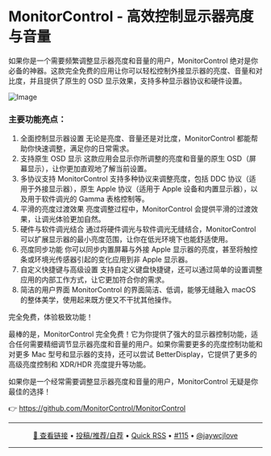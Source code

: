 MonitorControl - 高效控制显示器亮度与音量
===

如果你是一个需要频繁调整显示器亮度和音量的用户，MonitorControl 绝对是你必备的神器。这款完全免费的应用让你可以轻松控制外接显示器的亮度、音量和对比度，并且提供了原生的 OSD 显示效果，支持多种显示器协议和硬件设置。

![Image](https://github.com/user-attachments/assets/1328a23f-721b-4487-8f1e-9339665cd880)

### 主要功能亮点：

1. 全面控制显示器设置
无论是亮度、音量还是对比度，MonitorControl 都能帮助你快速调整，满足你的日常需求。
2. 支持原生 OSD 显示
这款应用会显示你所调整的亮度和音量的原生 OSD（屏幕显示），让你更加直观地了解当前设置。
3. 多协议支持
MonitorControl 支持多种协议来调整亮度，包括 DDC 协议（适用于外接显示器），原生 Apple 协议（适用于 Apple 设备和内置显示器），以及用于软件调光的 Gamma 表格控制等。
4. 平滑的亮度过渡效果
亮度调整过程中，MonitorControl 会提供平滑的过渡效果，让调光体验更加自然。
5. 硬件与软件调光结合
通过将硬件调光与软件调光无缝结合，MonitorControl 可以扩展显示器的最小亮度范围，让你在低光环境下也能舒适使用。
6. 亮度同步功能
你可以同步内置屏幕与外接 Apple 显示器的亮度，甚至将触控条或环境光传感器引起的变化应用到非 Apple 显示器。
7. 自定义快捷键与高级设置
支持自定义键盘快捷键，还可以通过简单的设置调整应用的内部工作方式，让它更加符合你的需求。
8. 简洁的用户界面
MonitorControl 的界面简洁、低调，能够无缝融入 macOS 的整体美学，使用起来既方便又不干扰其他操作。

完全免费，体验极致功能！

最棒的是，MonitorControl 完全免费！它为你提供了强大的显示器控制功能，适合任何需要精细调节显示器亮度和音量的用户。如果你需要更多的亮度控制功能和对更多 Mac 型号和显示器的支持，还可以尝试 BetterDisplay，它提供了更多的高级亮度控制和 XDR/HDR 亮度提升等功能。

如果你是一个经常需要调整显示器亮度和音量的用户，MonitorControl 无疑是你最佳的选择！

👉 https://github.com/MonitorControl/MonitorControl

---

<p align="center">
<a href="https://github.com/MonitorControl/MonitorControl" target="_blank">🔗 查看链接</a> • 
<a href="https://github.com/jaywcjlove/quick-rss/issues/new/choose" target="_blank">投稿/推荐/自荐</a> • 
<a href="https://wangchujiang.com/quick-rss/feeds/index.html" target="_blank">Quick RSS</a> • 
<a href="https://github.com/jaywcjlove/quick-rss/issues/115" target="_blank">#115</a> • 
<a href="https://github.com/jaywcjlove" target="_blank">@jaywcjlove</a>
</p>

---
    